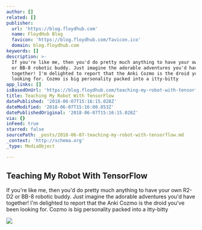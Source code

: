```yaml
---
author: []
related: []
publisher:
  url: 'https://blog.floydhub.com'
  name: FloydHub Blog
  favicon: 'https://blog.floydhub.com/favicon.ico'
  domain: blog.floydhub.com
keywords: []
description: >-
  If you're like me, then you'd do pretty much anything to have your own R2-D2
  or BB-8 robotic buddy. Just imagine the adorable adventures you'd have
  together! I'm delighted to report that the Anki Cozmo is the droid you've been
  looking for. Cozmo is big personality packed into a itty-bitty
app_links: []
isBasedOnUrl: 'https://blog.floydhub.com/teaching-my-robot-with-tensorflow/'
title: Teaching My Robot With TensorFlow
datePublished: '2018-06-07T15:16:15.028Z'
dateModified: '2018-06-07T15:16:00.853Z'
datePublishedOriginal: '2018-06-07T15:16:15.028Z'
via: {}
inFeed: true
starred: false
sourcePath: _posts/2018-06-07-teaching-my-robot-with-tensorflow.md
_context: 'http://schema.org'
_type: MediaObject

---
```

<article style=""><h1>Teaching My Robot With TensorFlow</h1><p>If you're like me, then you'd do pretty much anything to have your own R2-D2 or BB-8 robotic buddy. Just imagine the adorable adventures you'd have together! I'm delighted to report that the Anki Cozmo is the droid you've been looking for. Cozmo is big personality packed into a itty-bitty</p><img src="https://images.unsplash.com/photo-1508175800969-525c72a047dd?ixlib=rb-0.3.5&amp;q=80&amp;fm=jpg&amp;crop=entropy&amp;cs=tinysrgb&amp;w=1080&amp;fit=max&amp;ixid=eyJhcHBfaWQiOjExNzczfQ&amp;s=8eb41ac5512139aa4d36228fd9fb9b99" /></article>